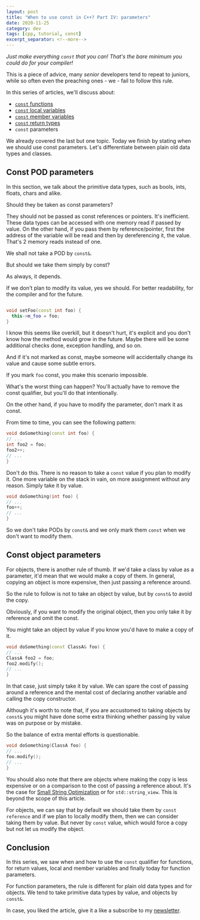 ```yaml
---
layout: post
title: "When to use const in C++? Part IV: parameters"
date: 2020-11-25
category: dev
tags: [cpp, tutorial, const]
excerpt_separator: <!--more-->
---
```

_Just make everything `const` that you can! That's the bare minimum you could do for your compiler!_

This is a piece of advice, many _senior_ developers tend to repeat to juniors, while so often even the preaching ones - we - fail to follow this rule.
<!--more-->

In this series of articles, we'll discuss about:
- [`const` functions]()
- [`const` local variables]()
- [`const` member variables]()
- [`const` return types]()
- `const` parameters

We already covered the last but one topic. Today we finish by stating when we should use const parameters. Let's differentiate between plain old data types and classes.

## Const POD parameters

In this section, we talk about the primitive data types, such as bools, ints, floats, chars and alike.

Should they be taken as const parameters?

They should not be passed as const references or pointers. It's inefficient. These data types can be accessed with one memory read if passed by value. On the other hand, if you pass them by reference/pointer, first the address of the variable will be read and then by dereferencing it, the value. That's 2 memory reads instead of one.

We shall not take a POD by `const&`.

But should we take them simply by const?

As always, it depends.

If we don't plan to modify its value, yes we should. For better readability, for the compiler and for the future.

```cpp

void setFoo(const int foo) {
  this->m_foo = foo;
}
```

I know this seems like overkill, but it doesn't hurt, it's explicit and you don't know how the method would grow in the future. Maybe there will be some additional checks done, exception handling, and so on.

And if it's not marked as const, maybe someone will accidentally change its value and cause some subtle errors.

If you mark `foo` const, you make this scenario impossible.

What's the worst thing can happen? You'll actually have to remove the const qualifier, but you'll do that intentionally.

On the other hand, if you have to modify the parameter, don't mark it as const.

From time to time, you can see the following pattern:

```cpp
void doSomething(const int foo) {
// ...
int foo2 = foo;
foo2++;
// ...
}
```

Don't do this. There is no reason to take a `const` value if you plan to modify it. One more variable on the stack in vain, on more assignment without any reason. Simply take it by value.

```cpp
void doSomething(int foo) {
// ...
foo++;
// ...
}
```

So we don't take PODs by `const&` and we only mark them `const` when we don't want to modify them.

## Const object parameters

For objects, there is another rule of thumb. If we'd take a class by value as a parameter, it'd mean that we would make a copy of them. In general, copying an object is more expensive, then just passing a reference around.

So the rule to follow is not to take an object by value, but by `const&` to avoid the copy.

Obviously, if you want to modify the original object, then you only take it by reference and omit the const.

You might take an object by value if you know you'd have to make a copy of it.

```cpp
void doSomething(const ClassA& foo) {
// ...
ClassA foo2 = foo;
foo2.modify();
// ...
}
```

In that case, just simply take it by value. We can spare the cost of passing around a reference and the mental cost of declaring another variable and calling the copy constructor.

Although it's worth to note that, if you are accustomed to taking objects by `const&` you might have done some extra thinking whether passing by value was on purpose or by mistake.

So the balance of extra mental efforts is questionable.

```cpp
void doSomething(ClassA foo) {
// ...
foo.modify();
// ...
}
```

You should also note that there are objects where making the copy is less expensive or on a comparison to the cost of passing a reference about. It's the case for [Small String Optimization]() or for `std::string_view`. This is beyond the scope of this article.

For objects, we can say that by default we should take them by `const reference` and if we plan to locally modify them, then we can consider taking them by value. But never by `const` value, which would force a copy but not let us modify the object.

## Conclusion

In this series, we saw when and how to use the `const` qualifier for functions, for return values, local and member variables and finally today for function parameters.

For function parameters, the rule is different for plain old data types and for objects. We tend to take primitive data types by value, and objects by `const&`.

In case, you liked the article, give it a like a subscribe to my [newsletter]().